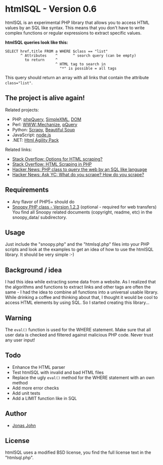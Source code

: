 htmlSQL - Version 0.6
=====================

htmlSQL is an experimental PHP library that allows you to access HTML values by an SQL like syntax.
This means that you don't have to write complex functions or regular expressions to extract specific values.

**htmlSQL queries look like this:**

    SELECT href,title FROM a WHERE $class == "list"
           ^ Attributes    ^       ^ search query (can be empty)
             to return     ^
                           ^ HTML tag to search in
                             "*" is possible = all tags

This query should return an array with all links that contain the attribute `class="list"`.


The project is alive again!
--------------------

Related projects:

* PHP: [phpQuery](http://code.google.com/p/phpquery/), [SimpleXML](http://www.php.net/simplexml), [DOM](http://www.php.net/dom)
* Perl: [WWW::Mechanize](http://search.cpan.org/dist/WWW-Mechanize/), [pQuery](http://search.cpan.org/~ingy/pQuery-0.07/lib/pQuery.pm)
* Python: [Scrapy](http://scrapy.org/), [Beautiful Soup](http://www.crummy.com/software/BeautifulSoup/)
* JavaScript: [node.js](http://blog.nodejitsu.com/jsdom-jquery-in-5-lines-on-nodejs)
* .NET: [Html Agility Pack](http://htmlagilitypack.codeplex.com/)

Related links:

* [Stack Overflow: Options for HTML scraping?](http://stackoverflow.com/questions/2861/options-for-html-scraping)
* [Stack Overflow: HTML Scraping in PHP](http://stackoverflow.com/questions/34120/html-scraping-in-php)
* [Hacker News: PHP class to query the web by an SQL like language](http://news.ycombinator.com/item?id=2097008)
* [Hacker News: Ask YC: What do you scrape? How do you scrape?](http://news.ycombinator.com/item?id=159025)


Requirements
------------

- Any flavor of PHP5+ should do
- [Snoopy PHP class - Version 1.2.3](http://sourceforge.net/projects/snoopy/) (optional - required for web transfers)  
  You find all Snoopy related documents (copyright, readme, etc) in the snoopy_data/ subdirectory.


Usage
-----

Just include the "snoopy.php" and the "htmlsql.php" files
into your PHP scripts and look at the examples to get an idea of how
to use the htmlSQL library. It should be very simple :-)


Background / idea
-----------------

I had this idea while extracting some data from a website. As I realized
that the algorithms and functions to extract links and other tags are
often the same - I had the idea to combine all functions into a universal
usable library. While drinking a coffee and thinking about that, I
thought it would be cool to access HTML elements by using SQL. So I
started creating this library...


Warning
-------

The `eval()` function is used for the WHERE statement. Make sure that all
user data is checked and filtered against malicious PHP code.
Never trust any user input!


Todo
----

* Enhance the HTML parser
* Test htmlSQL with invalid and bad HTML files
* Replace the ugly `eval()` method for the WHERE statement with an own method
* Add more error checks
* Add unit tests
* Add a LIMIT function like in SQL


Author
------

* [Jonas John](http://www.jonasjohn.de/)


License
-------

htmlSQL uses a modified BSD license, you find the full license text in the "htmlsql.php".
